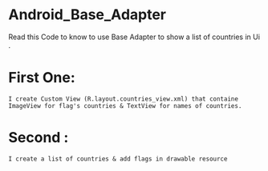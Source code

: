 # Android_Base_Adapter
Read this Code to know to use Base Adapter to show a list of countries in Ui .

# First One:
	I create Custom View (R.layout.countries_view.xml) that containe ImageView for flag's countries & TextView for names of countries.

# Second :
	I create a list of countries & add flags in drawable resource